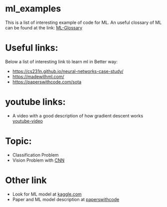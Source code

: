 # ml_examples

This is a list of interesting example of code for ML. An useful clossary of ML can be found at the link: [ML-Glossary](https://ml-cheatsheet.readthedocs.io/en/latest/index.html)

# Useful links:
Below a list of interesting link tò learn ml in Better way:
 - https://cs231n.github.io/neural-networks-case-study/
 - https://madewithml.com/
 - https://paperswithcode.com/sota

# youtube links:
 - A video with a good description of how gradient descent works [youtube-video](https://www.youtube.com/watch?v=IHZwWFHWa-w)


# Topic:
- Classification Problem
- Vision Problem with [CNN](ConvNeuralNetwork_and_ComputerVision/README.md)

# Other link
- Look for ML model at [kaggle.com](https://www.kaggle.com/models) 
- Paper and ML model description at [paperswithcode](https://paperswithcode.com/)
